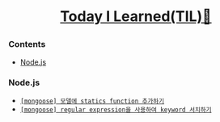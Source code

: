 # <p align="center">[Today I Learned(TIL)🚀](https://github.com/Brylimo/TIL/issues)</p>
### Contents
- [Node.js](#Node.js)

### Node.js
- [`[mongoose] 모델에 statics function 추가하기`](https://github.com/Brylimo/TIL/issues/2)
- [`[mongoose] regular expression을 사용하여 keyword 서치하기`](https://github.com/Brylimo/TIL/issues/3)
<br>
